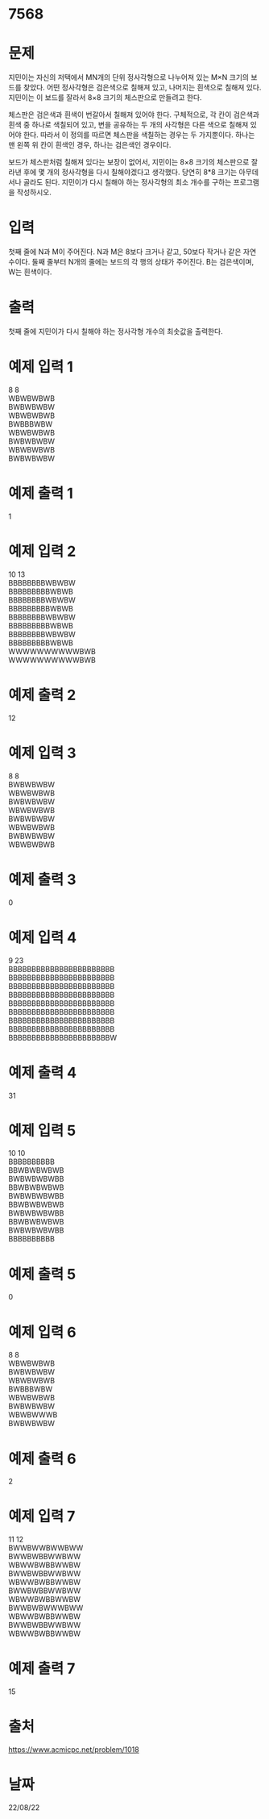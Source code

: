 # 7568

# 문제
지민이는 자신의 저택에서 MN개의 단위 정사각형으로 나누어져 있는 M×N 크기의 보드를 찾았다. 어떤 정사각형은 검은색으로 칠해져 있고, 나머지는 흰색으로 칠해져 있다. 지민이는 이 보드를 잘라서 8×8 크기의 체스판으로 만들려고 한다.

체스판은 검은색과 흰색이 번갈아서 칠해져 있어야 한다. 구체적으로, 각 칸이 검은색과 흰색 중 하나로 색칠되어 있고, 변을 공유하는 두 개의 사각형은 다른 색으로 칠해져 있어야 한다. 따라서 이 정의를 따르면 체스판을 색칠하는 경우는 두 가지뿐이다. 하나는 맨 왼쪽 위 칸이 흰색인 경우, 하나는 검은색인 경우이다.

보드가 체스판처럼 칠해져 있다는 보장이 없어서, 지민이는 8×8 크기의 체스판으로 잘라낸 후에 몇 개의 정사각형을 다시 칠해야겠다고 생각했다. 당연히 8*8 크기는 아무데서나 골라도 된다. 지민이가 다시 칠해야 하는 정사각형의 최소 개수를 구하는 프로그램을 작성하시오.

# 입력
첫째 줄에 N과 M이 주어진다. N과 M은 8보다 크거나 같고, 50보다 작거나 같은 자연수이다. 둘째 줄부터 N개의 줄에는 보드의 각 행의 상태가 주어진다. B는 검은색이며, W는 흰색이다.

# 출력
첫째 줄에 지민이가 다시 칠해야 하는 정사각형 개수의 최솟값을 출력한다.

# 예제 입력 1 
8 8  
WBWBWBWB  
BWBWBWBW  
WBWBWBWB  
BWBBBWBW  
WBWBWBWB  
BWBWBWBW  
WBWBWBWB  
BWBWBWBW
 
# 예제 출력 1   
1

# 예제 입력 2 
10 13  
BBBBBBBBWBWBW  
BBBBBBBBBWBWB  
BBBBBBBBWBWBW  
BBBBBBBBBWBWB  
BBBBBBBBWBWBW  
BBBBBBBBBWBWB  
BBBBBBBBWBWBW  
BBBBBBBBBWBWB  
WWWWWWWWWWBWB  
WWWWWWWWWWBWB  

# 예제 출력 2 
12

# 예제 입력 3 
8 8  
BWBWBWBW  
WBWBWBWB  
BWBWBWBW  
WBWBWBWB  
BWBWBWBW  
WBWBWBWB  
BWBWBWBW  
WBWBWBWB 
 
# 예제 출력 3 
0

# 예제 입력 4 
9 23  
BBBBBBBBBBBBBBBBBBBBBBB  
BBBBBBBBBBBBBBBBBBBBBBB  
BBBBBBBBBBBBBBBBBBBBBBB  
BBBBBBBBBBBBBBBBBBBBBBB  
BBBBBBBBBBBBBBBBBBBBBBB  
BBBBBBBBBBBBBBBBBBBBBBB  
BBBBBBBBBBBBBBBBBBBBBBB  
BBBBBBBBBBBBBBBBBBBBBBB  
BBBBBBBBBBBBBBBBBBBBBBW  

# 예제 출력 4 
31

# 예제 입력 5 
10 10  
BBBBBBBBBB  
BBWBWBWBWB  
BWBWBWBWBB  
BBWBWBWBWB  
BWBWBWBWBB  
BBWBWBWBWB  
BWBWBWBWBB  
BBWBWBWBWB  
BWBWBWBWBB  
BBBBBBBBBB  

# 예제 출력 5 
0

# 예제 입력 6 
8 8  
WBWBWBWB  
BWBWBWBW  
WBWBWBWB  
BWBBBWBW  
WBWBWBWB  
BWBWBWBW  
WBWBWWWB  
BWBWBWBW  

# 예제 출력 6 
2

# 예제 입력 7 
11 12  
BWWBWWBWWBWW  
BWWBWBBWWBWW  
WBWWBWBBWWBW  
BWWBWBBWWBWW  
WBWWBWBBWWBW  
BWWBWBBWWBWW  
WBWWBWBBWWBW  
BWWBWBWWWBWW  
WBWWBWBBWWBW  
BWWBWBBWWBWW  
WBWWBWBBWWBW  

# 예제 출력 7 
15

# 출처
https://www.acmicpc.net/problem/1018

# 날짜
22/08/22
